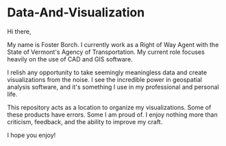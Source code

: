 # Data-And-Visualization

Hi there, 

My name is Foster Borch. I currently work as a Right of Way Agent with the State of Vermont's Agency of Transportation. 
My current role focuses heavily on the use of CAD and GIS software.

I relish any opportunity to take seemingly meaningless data and create visualizations from the noise. I see the incredible
power in geospatial analysis software, and it's something I use in my professional and personal life. 

This repository acts as a location to organize my visualizations. Some of these products have errors. Some I am proud of.
I enjoy nothing more than criticism, feedback, and the ability to improve my craft.

I hope you enjoy!
